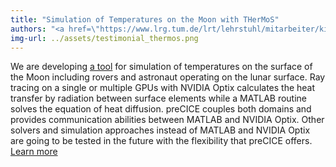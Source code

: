 ```yaml
---
title: "Simulation of Temperatures on the Moon with THerMoS"
authors: "<a href=\"https://www.lrg.tum.de/lrt/lehrstuhl/mitarbeiter/killian-matthias/\">Matthias Killian</a>, Chair of Astronautics,  Technical University of Munich (TUM), Germany"
img-url: ../assets/testimonial_thermos.png
---
```

We are developing [a tool](https://www.lrg.tum.de/lrt/forschung/exploration-technologies/thermos/) for simulation of temperatures on the surface of the Moon including rovers and astronaut operating on the lunar surface. Ray tracing on a single or multiple GPUs with NVIDIA Optix calculates the heat transfer by radiation between surface elements while a MATLAB routine solves the equation of heat diffusion. preCICE couples both domains and provides communication abilities between MATLAB and NVIDIA Optix. Other solvers and simulation approaches instead of MATLAB and NVIDIA Optix are going to be tested in the future with the flexibility that preCICE offers. [Learn more](https://congress.cimne.com/coupled2019/admin/files/fileabstract/a180.pdf)
